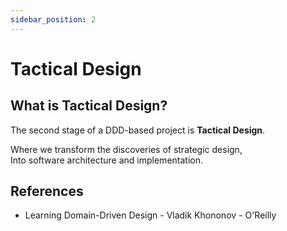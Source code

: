 ```yaml
---
sidebar_position: 2
---
```


# Tactical Design

## What is Tactical Design?

The second stage of a DDD-based project is **Tactical Design**.

Where we transform the discoveries of strategic design,  
Into software architecture and implementation.

## References

- Learning Domain-Driven Design - Vladik Khononov - O'Reilly
